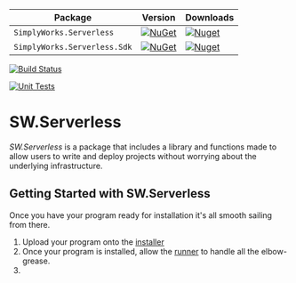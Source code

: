 
| **Package** |**Version** |**Downloads** |
| ------- | ----- | ----- |
| `SimplyWorks.Serverless` | [![NuGet](https://img.shields.io/nuget/v/SimplyWorks.Serverless.svg)](https://nuget.org/packages/SimplyWorks.Serverless) | [![Nuget](https://img.shields.io/nuget/dt/SimplyWorks.Serverless.svg)](https://nuget.org/packages/SimplyWorks.Serverless) |
| `SimplyWorks.Serverless.Sdk` | [![NuGet](https://img.shields.io/nuget/v/SimplyWorks.Serverless.Sdk.svg)](https://nuget.org/packages/SimplyWorks.Serverless.Sdk) | [![Nuget](https://img.shields.io/nuget/dt/SimplyWorks.Serverless.Sdk.svg)](https://nuget.org/packages/SimplyWorks.Serverless.Sdk)

[![Build Status](https://dev.azure.com/simplify9/Github%20Pipelines/_apis/build/status/simplify9.Serverless?branchName=master)](https://dev.azure.com/simplify9/Github%20Pipelines/_build/latest?definitionId=156&branchName=master)

[![Unit Tests](https://img.shields.io/azure-devops/tests/simplify9/Github%20Pipelines/156)](https://img.shields.io/azure-devops/tests/simplify9/Github%20Pipelines/156)

# SW.Serverless
*SW.Serverless* is a package that includes a library and functions made to allow users to write and deploy projects without worrying about the underlying infrastructure.

## Getting Started with SW.Serverless
Once you have your program ready for installation it's all smooth sailing from there. 
1. Upload your program onto the [installer](https://github.com/simplify9/Serverless/blob/master/SW.Serverless.Installer/Program.cs)
2. Once your program is installed, allow the [runner](https://github.com/simplify9/Serverless/blob/master/SW.Serverless.Sdk/Runner.cs) to handle all the elbow-grease.
3. 
